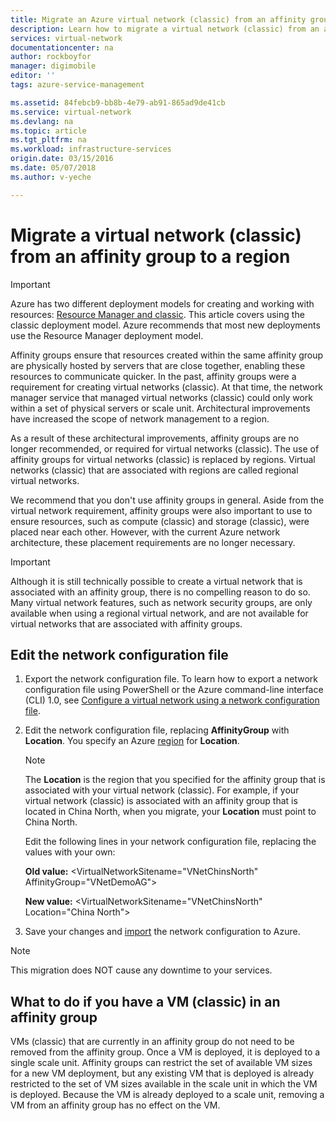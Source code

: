 ```yaml
---
title: Migrate an Azure virtual network (classic) from an affinity group to a region | Azure
description: Learn how to migrate a virtual network (classic) from an affinity group to a region.
services: virtual-network
documentationcenter: na
author: rockboyfor
manager: digimobile
editor: ''
tags: azure-service-management

ms.assetid: 84febcb9-bb8b-4e79-ab91-865ad9de41cb
ms.service: virtual-network
ms.devlang: na
ms.topic: article
ms.tgt_pltfrm: na
ms.workload: infrastructure-services
origin.date: 03/15/2016
ms.date: 05/07/2018
ms.author: v-yeche

---
```

# Migrate a virtual network (classic) from an affinity group to a region

> [!IMPORTANT]
> Azure has two different deployment models for creating and working with resources: [Resource Manager and classic](../resource-manager-deployment-model.md?toc=%2fvirtual-network%2ftoc.json). This article covers using the classic deployment model. Azure recommends that most new deployments use the Resource Manager deployment model.

Affinity groups ensure that resources created within the same affinity group are physically hosted by servers that are close together, enabling these resources to communicate quicker. In the past, affinity groups were a requirement for creating virtual networks (classic). At that time, the network manager service that managed virtual networks (classic) could only work within a set of physical servers or scale unit. Architectural improvements have increased the scope of network management to a region.

As a result of these architectural improvements, affinity groups are no longer recommended, or required for virtual networks (classic). The use of affinity groups for virtual networks (classic) is replaced by regions. Virtual networks (classic) that are associated with regions are called regional virtual networks.

We recommend that you don't use affinity groups in general. Aside from the virtual network requirement, affinity groups were also important to use to ensure resources, such as compute (classic) and storage (classic), were placed near each other. However, with the current Azure network architecture, these placement requirements are no longer necessary.

> [!IMPORTANT]
> Although it is still technically possible to create a virtual network that is associated with an affinity group, there is no compelling reason to do so. Many virtual network features, such as network security groups, are only available when using a regional virtual network, and are not available for virtual networks that are associated with affinity groups.
> 
> 

## Edit the network configuration file

1. Export the network configuration file. To learn how to export a network configuration file using PowerShell or the Azure command-line interface (CLI) 1.0, see [Configure a virtual network using a network configuration file](virtual-networks-using-network-configuration-file.md#export).
2. Edit the network configuration file, replacing **AffinityGroup** with **Location**. You specify an Azure [region](https://azure.microsoft.com/regions) for **Location**.

   > [!NOTE]
   > The **Location** is the region that you specified for the affinity group that is associated with your virtual network (classic). For example, if your virtual network (classic) is associated with an affinity group that is located in China North, when you migrate, your **Location** must point to China North. 
   > 
   > 

    Edit the following lines in your network configuration file, replacing the values with your own: 

    **Old value:** \<VirtualNetworkSitename="VNetChinsNorth" AffinityGroup="VNetDemoAG"\> 

    **New value:** \<VirtualNetworkSitename="VNetChinsNorth" Location="China North"\>
3. Save your changes and [import](virtual-networks-using-network-configuration-file.md#import) the network configuration to Azure.

> [!NOTE]
> This migration does NOT cause any downtime to your services.
> 
> 

## What to do if you have a VM (classic) in an affinity group
VMs (classic) that are currently in an affinity group do not need to be removed from the affinity group. Once a VM is deployed, it is deployed to a single scale unit. Affinity groups can restrict the set of available VM sizes for a new VM deployment, but any existing VM that is deployed is already restricted to the set of VM sizes available in the scale unit in which the VM is deployed. Because the VM is already deployed to a scale unit, removing a VM from an affinity group has no effect on the VM.

<!--Update_Description: wording update, update link -->
